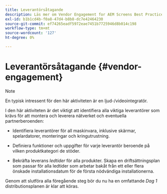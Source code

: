 ```yaml
---
title: Leverantörsåtagande
description: Läs mer om Vendor Engagement for AEM Screens Best Practices Guide.
exl-id: b1b1cd4b-f0a8-47d4-b8b8-dc7e42464230
source-git-commit: ef74265eadf5972eae7451b7725946d8b014c198
workflow-type: tm+mt
source-wordcount: '127'
ht-degree: 0%

---
```


# Leverantörsåtagande {#vendor-engagement}

>[!NOTE]
>En typisk intressent för den här aktiviteten är en ljud-/videointegratör.

I den här aktiviteten är det viktigt att identifiera alla viktiga leverantörer som krävs för att montera och leverera nätverket och eventuella partnerberoenden:

* Identifiera leverantörer för all maskinvara, inklusive skärmar, spelardatorer, monteringar och kringutrustning.

* Definiera funktioner och uppgifter för varje leverantör beroende på vilken produktkategori de stöder.

* Bekräfta leverans *ledtider* för alla produkter. Skapa en driftsättningsplan som passar för alla ledtider som arbetar bakåt från ett eller flera önskade installationsdatum för de första nödvändiga installationerna.

Genom att slutföra alla föregående steg bör du nu ha en omfattande *Dag 1* distributionsplanen är klar att köras.
